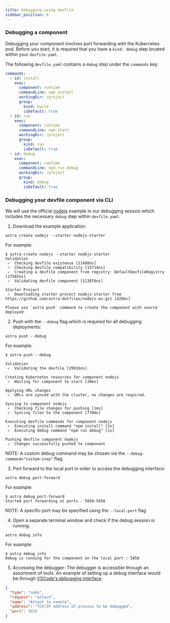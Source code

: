 ```yaml
---
title: Debugging using devfile
sidebar_position: 6
---
```

### Debugging a component

Debugging your component involves port forwarding with the Kubernetes pod. Before you start, it is required that you have a `kind: debug` step located within your `devfile.yaml`.

The following `devfile.yaml` contains a `debug` step under the `commands` key:

```yaml
commands:
  - id: install
    exec:
      component: runtime
      commandLine: npm install
      workingDir: /project
      group:
        kind: build
        isDefault: true
  - id: run
    exec:
      component: runtime
      commandLine: npm start
      workingDir: /project
      group:
        kind: run
        isDefault: true
  - id: debug
    exec:
      component: runtime
      commandLine: npm run debug
      workingDir: /project
      group:
        kind: debug
        isDefault: true
```

### Debugging your devfile component via CLI

We will use the official [nodejs](https://github.com/astra-devfiles/registry/tree/master/devfiles/nodejs) example in our debugging session which includes the necessary `debug` step within `devfile.yaml`.

1. Download the example application:
  ```shell
  astra create nodejs --starter nodejs-starter
  ```
  For example:
  ```shell
  $ astra create nodejs --starter nodejs-starter
  Validation
   ✓  Checking devfile existence [11498ns]
   ✓  Checking devfile compatibility [15714ns]
   ✓  Creating a devfile component from registry: DefaultDevfileRegistry [17565ns]
   ✓  Validating devfile component [113876ns]
  
  Starter Project
   ✓  Downloading starter project nodejs-starter from https://github.com/astra-devfiles/nodejs-ex.git [428ms]
  
  Please use `astra push` command to create the component with source deployed
  ```

2. Push with the `--debug` flag which is required for all debugging deployments:
  ```shell
  astra push --debug
  ```
  For example:
  ```shell
  $ astra push --debug
  
  Validation
   ✓  Validating the devfile [29916ns]
  
  Creating Kubernetes resources for component nodejs
   ✓  Waiting for component to start [38ms]
  
  Applying URL changes
   ✓  URLs are synced with the cluster, no changes are required.
  
  Syncing to component nodejs
   ✓  Checking file changes for pushing [1ms]
   ✓  Syncing files to the component [778ms]
  
  Executing devfile commands for component nodejs
   ✓  Executing install command "npm install" [2s]
   ✓  Executing debug command "npm run debug" [1s]
  
  Pushing devfile component nodejs
   ✓  Changes successfully pushed to component
  
  ```
  NOTE: A custom debug command may be chosen via the `--debug-command="custom-step"` flag.

3. Port forward to the local port in order to access the debugging interface:
  ```shell
  astra debug port-forward
  ```
  For example:
  ```shell
  $ astra debug port-forward
  Started port forwarding at ports - 5858:5858
  ```

  NOTE: A specific port may be specified using the `--local-port` flag

4. Open a separate terminal window and check if the debug session is running.
  ```shell
  astra debug info
  ```
  
  For example:
  ```shell
  $ astra debug info
  Debug is running for the component on the local port : 5858
  ```

5. Accessing the debugger:
   The debugger is accessible through an assortment of tools. An example of setting up a debug interface would be through [VSCode's debugging interface](https://code.visualstudio.com/docs/nodejs/nodejs-debugging#_remote-debugging).

  ```json
  {
    "type": "node",
    "request": "attach",
    "name": "Attach to remote",
    "address": "TCP/IP address of process to be debugged",
    "port": 5858
  }
  ```
